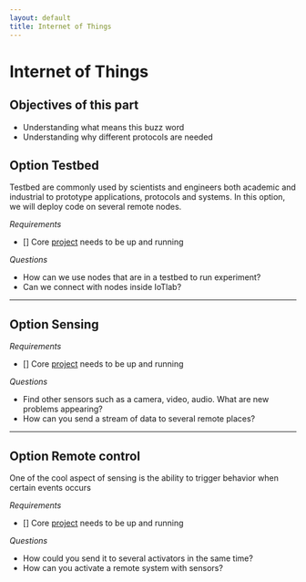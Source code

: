 ```yaml
---
layout: default
title: Internet of Things
---
```


# Internet of Things

## Objectives of this part

- Understanding what means this buzz word
- Understanding why different protocols are needed

## Option Testbed

Testbed are commonly used by scientists and engineers both academic and industrial
to prototype applications, protocols and systems.
In this option, we will deploy code on several remote nodes.

*Requirements*

- [] Core [project](project.html) needs to be up and running

*Questions*

- How can we use nodes that are in a testbed to run experiment?
- Can we connect with nodes inside IoTlab?

<hr>

## Option Sensing

*Requirements*

- [] Core [project](project.html) needs to be up and running

*Questions*

- Find other sensors such as a camera, video, audio. What are new problems appearing?
- How can you send a stream of data to several remote places?

<hr>

## Option Remote control

One of the cool aspect of sensing is the ability to trigger behavior when certain events occurs

*Requirements*

- [] Core [project](project.html) needs to be up and running

*Questions*

- How could you send it to several activators in the same time?
- How can you activate a remote system with sensors?	